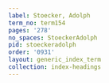 ```yaml
---
label: Stoecker, Adolph
term_no: term154
pages: '278'
no_spaces: StoeckerAdolph
pid: stoeckeradolph
order: '0931'
layout: generic_index_term
collection: index-headings
---
```

